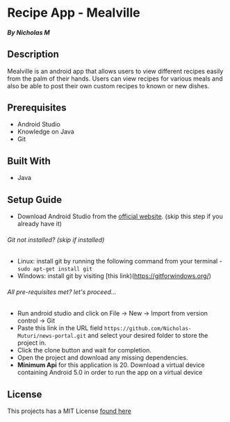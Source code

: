 # Recipe App - Mealville
##### By Nicholas M

## Description
Mealville is an android app that allows users to view different recipes easily from the palm of their hands. Users can view recipes for various meals and also be able to post their own custom recipes to known or new dishes.

## Prerequisites
+ Android Studio
+ Knowledge on Java
+ Git

## Built With
+ Java

## Setup Guide
+ Download Android Studio from the [official website](https://developer.android.com/studio). (skip this step if you already have it)
###### Git not installed? (skip if installed)
+ Linux: install git by running the following command from your terminal - `sudo apt-get install git`
+ Windows: install git by visiting [this link)(https://gitforwindows.org/)

###### All pre-requisites met? let's proceed...
+ Run android studio and click on  File -> New -> Import from version control -> Git
+ Paste this link in the URL field `https://github.com/Nicholas-Muturi/news-portal.git` and select your desired folder to store the project in.
+ Click the clone button and wait for completion.
+ Open the project and download any missing dependencies.
+ **Minimum Api** for this application is 20. Download a virtual device containing Android 5.0 in order to run the app on a virtual device

## License
This projects has a MIT License [found here](LICENSE)